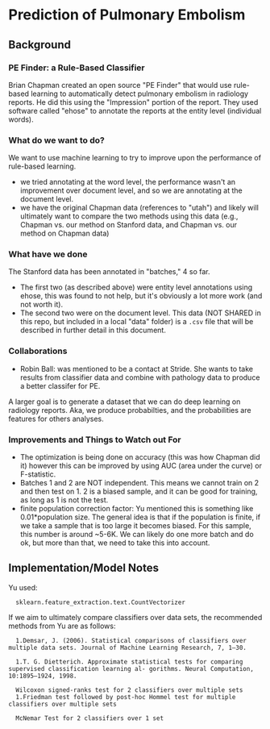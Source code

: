 # Prediction of Pulmonary Embolism

## Background

### PE Finder: a Rule-Based Classifier
Brian Chapman created an open source "PE Finder" that would use rule-based learning to automatically detect pulmonary embolism in radiology reports. He did this using the "Impression" portion of the report. They used software called "ehose" to annotate the reports at the entity level (individual words).

### What do we want to do?
We want to use machine learning to try to improve upon the performance of rule-based learning. 

- we tried annotating at the word level, the performance wasn't an improvement over document level, and so we are annotating at the document level.
- we have the original Chapman data (references to "utah") and likely will ultimately want to compare the two methods using this data (e.g., Chapman vs. our method on Stanford data, and Chapman vs. our method on Chapman data)

### What have we done
The Stanford data has been annotated in "batches," 4 so far.
- The first two (as described above) were entity level annotations using ehose, this was found to not help, but it's obviously a lot more work (and not worth it).
- The second two were on the document level. This data (NOT SHARED in this repo, but included in a local "data" folder) is a `.csv` file that will be described in further detail in this document.

### Collaborations
- Robin Ball: was mentioned to be a contact at Stride. She wants to take results from classifier data and combine with pathology data to produce a better classifer for PE.

A larger goal is to generate a dataset that we can do deep learning on radiology reports. Aka, we produce probabilties, and the probabilities are features for others analyses.

### Improvements and Things to Watch out For
- The optimization is being done on accuracy (this was how Chapman did it) however this can be improved by using AUC (area under the curve) or F-statistic.
- Batches 1 and 2 are NOT independent. This means we cannot train on 2 and then test on 1. 2 is a biased sample, and it can be good for training, as long as 1 is not the test.
- finite population correction factor: Yu mentioned this is something like 0.01*population size. The general idea is that if the population is finite, if we take a sample that is too large it becomes biased. For this sample, this number is around ~5-6K. We can likely do one more batch and do ok, but more than that, we need to take this into account.

## Implementation/Model Notes
Yu used:

      sklearn.feature_extraction.text.CountVectorizer


If we aim to ultimately compare classifiers over data sets, the recommended methods from Yu are as follows:

      1.Demsar, J. (2006). Statistical comparisons of classifiers over multiple data sets. Journal of Machine Learning Research, 7, 1–30.

      1.T. G. Dietterich. Approximate statistical tests for comparing supervised classification learning al- gorithms. Neural Computation, 10:1895–1924, 1998. 

      Wilcoxon signed-ranks test for 2 classifiers over multiple sets
      1.Friedman test followed by post-hoc Hommel test for multiple classifiers over multiple sets

      McNemar Test for 2 classifiers over 1 set
